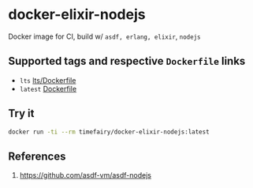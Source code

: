 # docker-elixir-nodejs

Docker image for CI, build w/ `asdf, erlang, elixir`, `nodejs`


## Supported tags and respective `Dockerfile` links

-   `lts` [lts/Dockerfile](https://github.com/luckynum7/docker-elixir-nodejs/blob/master/lts/Dockerfile)
-   `latest` [Dockerfile](https://github.com/luckynum7/docker-elixir-nodejs/blob/master/Dockerfile)


## Try it

```bash
docker run -ti --rm timefairy/docker-elixir-nodejs:latest
```


## References

1.  <https://github.com/asdf-vm/asdf-nodejs>
